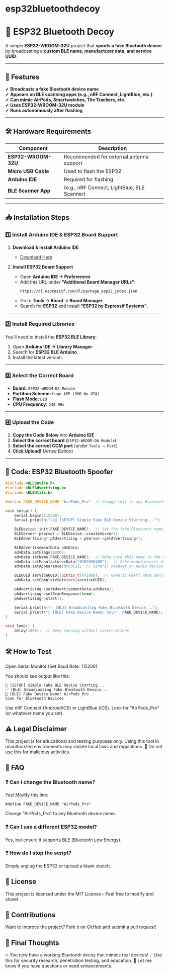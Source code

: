 # esp32bluetoothdecoy

# 🚀 ESP32 Bluetooth Decoy

A simple **ESP32-WROOM-32U** project that **spoofs a fake Bluetooth device** by broadcasting a **custom BLE name, manufacturer data, and service UUID**.

---

## 📌 Features

✔ **Broadcasts a fake Bluetooth device name**  
✔ **Appears on BLE scanning apps (e.g., nRF Connect, LightBlue, etc.)**  
✔ **Can mimic AirPods, Smartwatches, Tile Trackers, etc.**  
✔ **Uses ESP32-WROOM-32U module**  
✔ **Runs autonomously after flashing**  

---

## 🛠️ Hardware Requirements

| Component            | Description |
|----------------------|-------------|
| **ESP32-WROOM-32U**  | Recommended for external antenna support |
| **Micro USB Cable**  | Used to flash the ESP32 |
| **Arduino IDE**      | Required for flashing |
| **BLE Scanner App**  | (e.g., nRF Connect, LightBlue, BLE Scanner) |

---

## 📥 Installation Steps

### 1️⃣ Install Arduino IDE & ESP32 Board Support
1. **Download & Install Arduino IDE**  
   - [Download Here](https://www.arduino.cc/en/software)

2. **Install ESP32 Board Support**
   - Open **Arduino IDE → Preferences**  
   - Add this URL under **"Additional Board Manager URLs"**:
     ```
     https://dl.espressif.com/dl/package_esp32_index.json
     ```
   - Go to **Tools → Board → Board Manager**  
   - Search for **ESP32** and install **"ESP32 by Espressif Systems"**.

---

### 2️⃣ Install Required Libraries
You'll need to install the **ESP32 BLE Library**:

1. Open **Arduino IDE → Library Manager**
2. Search for **ESP32 BLE Arduino**
3. Install the latest version.

---

### 3️⃣ Select the Correct Board
- **Board:** `ESP32-WROOM-DA Module`  
- **Partition Scheme:** `Huge APP (3MB No OTA)`  
- **Flash Mode:** `DIO`  
- **CPU Frequency:** `240 MHz`

---

### 4️⃣ Upload the Code
1. **Copy the Code Below** into **Arduino IDE**
2. **Select the correct board** (`ESP32-WROOM-DA Module`)
3. **Select the correct COM port** (under `Tools → Port`)
4. **Click Upload!** (Arrow Button)

---

## 📜 Code: ESP32 Bluetooth Spoofer

```cpp
#include <BLEDevice.h>
#include <BLEAdvertising.h>
#include <BLEUtils.h>

#define FAKE_DEVICE_NAME "AirPods_Pro"  // Change this to any Bluetooth name you want

void setup() {
    Serial.begin(115200);
    Serial.println("\n🔵 [SETUP] Simple Fake BLE Device Starting...");

    BLEDevice::init(FAKE_DEVICE_NAME);  // Set the fake Bluetooth name
    BLEServer* pServer = BLEDevice::createServer();
    BLEAdvertising* pAdvertising = pServer->getAdvertising();

    BLEAdvertisementData advData;
    advData.setFlags(0x06);
    advData.setName(FAKE_DEVICE_NAME);  // Make sure this name is the one being broadcast
    advData.setManufacturerData("0102030405");  // Fake manufacturer data
    advData.setAppearance(0x03C1);  // Generic headset or audio device

    BLEUUID serviceUUID((uint16_t)0x180D);  // Generic Heart Rate Service (Fake)
    advData.setCompleteServices(serviceUUID);

    pAdvertising->setAdvertisementData(advData);
    pAdvertising->setScanResponse(true);
    pAdvertising->start();

    Serial.println("✅ [BLE] Broadcasting Fake Bluetooth Device...");
    Serial.printf("🔵 [BLE] Fake Device Name: %s\n", FAKE_DEVICE_NAME);
}

void loop() {
    delay(1000);  // Keep running without interruptions
}
```
## 🛠️ How to Test
Open Serial Monitor (Set Baud Rate: 115200)

You should see output like this:

```
🔵 [SETUP] Simple Fake BLE Device Starting...
✅ [BLE] Broadcasting Fake Bluetooth Device...
🔵 [BLE] Fake Device Name: AirPods_Pro
Scan for Bluetooth Devices
```
Use nRF Connect (Android/iOS) or LightBlue (iOS).
Look for "AirPods_Pro" (or whatever name you set).

## ⚠️ Legal Disclaimer
This project is for educational and testing purposes only.
Using this tool in unauthorized environments may violate local laws and regulations.
🚨 Do not use this for malicious activities.

## 📌 FAQ
### ❓ Can I change the Bluetooth name?
Yes! Modify this line:

```
#define FAKE_DEVICE_NAME "AirPods_Pro"
```
Change "AirPods_Pro" to any Bluetooth device name.


### ❓ Can I use a different ESP32 model?
Yes, but ensure it supports BLE (Bluetooth Low Energy).

### ❓ How do I stop the script?
Simply unplug the ESP32 or upload a blank sketch.

## 📜 License
This project is licensed under the MIT License – Feel free to modify and share!

## 📡 Contributions
Want to improve the project? Fork it on GitHub and submit a pull request!

## 📌 Final Thoughts
🔥 You now have a working Bluetooth decoy that mimics real devices!
💡 Use this for security research, penetration testing, and education.
🚀 Let me know if you have questions or need enhancements.
